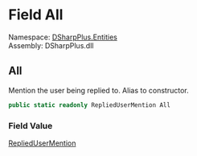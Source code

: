 # Field All

Namespace: [DSharpPlus.Entities](DSharpPlus.Entities.md)  
Assembly: DSharpPlus.dll

## <a id="DSharpPlus_Entities_RepliedUserMention_All"></a>All

Mention the user being replied to.  Alias to <xref href="DSharpPlus.Entities.RepliedUserMention.%23ctor" data-throw-if-not-resolved="false"></xref> constructor.

```csharp
public static readonly RepliedUserMention All
```

### Field Value

[RepliedUserMention](DSharpPlus.Entities.RepliedUserMention.md)

